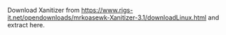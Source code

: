 Download Xanitizer from https://www.rigs-it.net/opendownloads/mrkoasewk-Xanitizer-3.1/downloadLinux.html and extract here.
